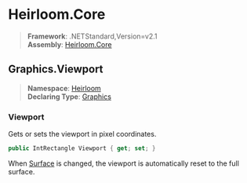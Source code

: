 # Heirloom.Core

> **Framework**: .NETStandard,Version=v2.1  
> **Assembly**: [Heirloom.Core][0]  

## Graphics.Viewport

> **Namespace**: [Heirloom][0]  
> **Declaring Type**: [Graphics][1]  

### Viewport

Gets or sets the viewport in pixel coordinates.

```cs
public IntRectangle Viewport { get; set; }
```

When [Surface][2] is changed, the viewport is automatically reset to the full surface.

[0]: ../../../Heirloom.Core.md
[1]: ../Graphics.md
[2]: Surface.md
